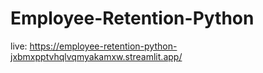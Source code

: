 # Employee-Retention-Python

live: https://employee-retention-python-jxbmxpptvhqlvqmyakamxw.streamlit.app/
